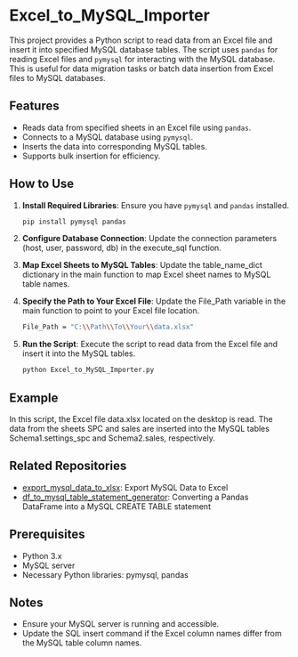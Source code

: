 # Excel_to_MySQL_Importer

This project provides a Python script to read data from an Excel file and insert it into specified MySQL database tables. The script uses `pandas` for reading Excel files and `pymysql` for interacting with the MySQL database. This is useful for data migration tasks or batch data insertion from Excel files to MySQL databases.

## Features

- Reads data from specified sheets in an Excel file using `pandas`.
- Connects to a MySQL database using `pymysql`.
- Inserts the data into corresponding MySQL tables.
- Supports bulk insertion for efficiency.

## How to Use

1. **Install Required Libraries**: Ensure you have `pymysql` and `pandas` installed.
   ```sh
   pip install pymysql pandas
   ```
2. **Configure Database Connection**: Update the connection parameters (host, user, password, db) in the execute_sql function.

3. **Map Excel Sheets to MySQL Tables**: Update the table_name_dict dictionary in the main function to map Excel sheet names to MySQL table names.
   
4. **Specify the Path to Your Excel File**: Update the File_Path variable in the main function to point to your Excel file location.
   ```sh
   File_Path = "C:\\Path\\To\\Your\\data.xlsx"
   ```
5. **Run the Script**: Execute the script to read data from the Excel file and insert it into the MySQL tables.
   ```sh
   python Excel_to_MySQL_Importer.py
   ```
## Example
In this script, the Excel file data.xlsx located on the desktop is read. The data from the sheets SPC and sales are inserted into the MySQL tables Schema1.settings_spc and Schema2.sales, respectively.

## Related Repositories
* [export_mysql_data_to_xlsx](https://github.com/BangkokPicasso/export_mysql_data_to_xlsx): Export MySQL Data to Excel
* [df_to_mysql_table_statement_generator](https://github.com/BangkokPicasso/df_to_mysql_table_statement_generator): Converting a Pandas DataFrame into a MySQL CREATE TABLE statement
  
## Prerequisites
* Python 3.x
* MySQL server
* Necessary Python libraries: pymysql, pandas
  
## Notes
* Ensure your MySQL server is running and accessible.
* Update the SQL insert command if the Excel column names differ from the MySQL table column names.
